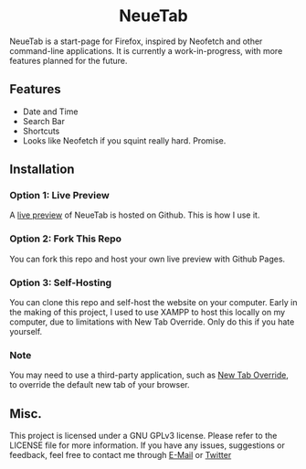 <h1 align="center">
NeueTab
</h1>

NeueTab is a start-page for Firefox, inspired by Neofetch and other command-line applications. It is currently a work-in-progress, with more features planned for the future.
## Features
- Date and Time
- Search Bar
- Shortcuts
- Looks like Neofetch if you squint really hard. Promise.
## Installation
### Option 1: Live Preview
A [live preview](https://httpsbayleaf.github.io/NeueTab/code/) of NeueTab is hosted on Github. This is how I use it.
### Option 2: Fork This Repo
You can fork this repo and host your own live preview with Github Pages.
### Option 3: Self-Hosting
You can clone this repo and self-host the website on your computer. Early in the making of this project, I used to use XAMPP to host this locally on my computer, due to limitations with New Tab Override. Only do this if you hate yourself.
### Note
You may need to use a third-party application, such as [New Tab Override](https://addons.mozilla.org/en-GB/firefox/addon/new-tab-override/), to override the default new tab of your browser.
## Misc.
This project is licensed under a GNU GPLv3 license. Please refer to the LICENSE file for more information.
If you have any issues, suggestions or feedback, feel free to contact me through [E-Mail](mailto:ahnafzaman2006@gmail.com) or [Twitter](https://twitter.com/https_bayleaf)
